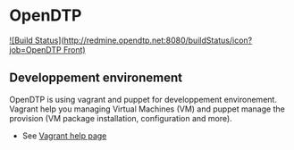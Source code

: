 # OpenDTP

[![Build Status](http://redmine.opendtp.net:8080/buildStatus/icon?job=OpenDTP Front)](http://redmine.opendtp.net:8080/job/OpenDTP%20Front/)

## Developpement environement
OpenDTP is using vagrant and puppet for developpement environement. Vagrant help you managing Virtual Machines (VM) and puppet manage the provision (VM package installation, configuration and more).
- See [Vagrant help page](/docs/Vagrant.md)
